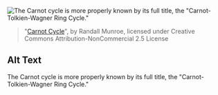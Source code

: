 ![The Carnot cycle is more properly known by its full title, the "Carnot-Tolkien-Wagner Ring Cycle."](https://imgs.xkcd.com/comics/carnot_cycle.png)
> "[Carnot Cycle](https://xkcd.com/2063/)", by Randall Munroe, licensed under Creative Commons Attribution-NonCommercial 2.5 License

## Alt Text
The Carnot cycle is more properly known by its full title, the "Carnot-Tolkien-Wagner Ring Cycle."
